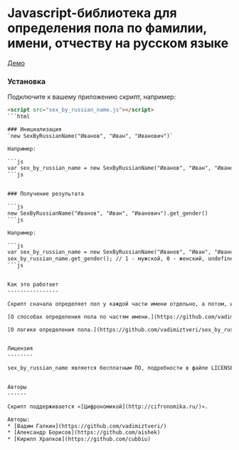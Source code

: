 Javascript-библиотека для определения пола по фамилии, имени, отчеству на русском языке
=======================================================================================

[Демо](http://vadimiztveri.github.io/)


### Установка
Подключите к вашему приложению скрипт, например:

```html
<script src="sex_by_russian_name.js"></script>
```html

### Инициализация
`new SexByRussianName("Иванов", "Иван", "Иванович")`

Например:

```js
var sex_by_russian_name = new SexByRussianName("Иванов", "Иван", "Иванович");
```js


### Получение результата

```js
new SexByRussianName("Иванов", "Иван", "Иванович").get_gender()
```js

Например:

```js
var sex_by_russian_name = new SexByRussianName("Иванов", "Иван", "Иванович");
sex_by_russian_name.get_gender(); // 1 - мужской, 0 - женский, undefined - не определен.
```js


Как это работает
----------------

Скрипт сначала определяет пол у каждой части имени отдельно, а потом, исходя из полученных данных, возвращает результат.

[О способах определения пола по частям имени.](https://github.com/vadimiztveri/sex_by_russian_name/wiki/Определение-пола-по-частям-имени)

[О логике определения пола.](https://github.com/vadimiztveri/sex_by_russian_name/wiki/Логика-отпределения-пола)


Лицензия
--------

sex_by_russian_name является бесплатным ПО, подробности в файле LICENSE.


Авторы
------

Скрипт поддерживается «[Цифрономикой](http://cifronomika.ru/)».

Авторы:
* [Вадим Галкин](https://github.com/vadimiztveri/)
* [Александр Борисов](https://github.com/aishek)
* [Кирилл Храпков](https://github.com/cubbiu)

